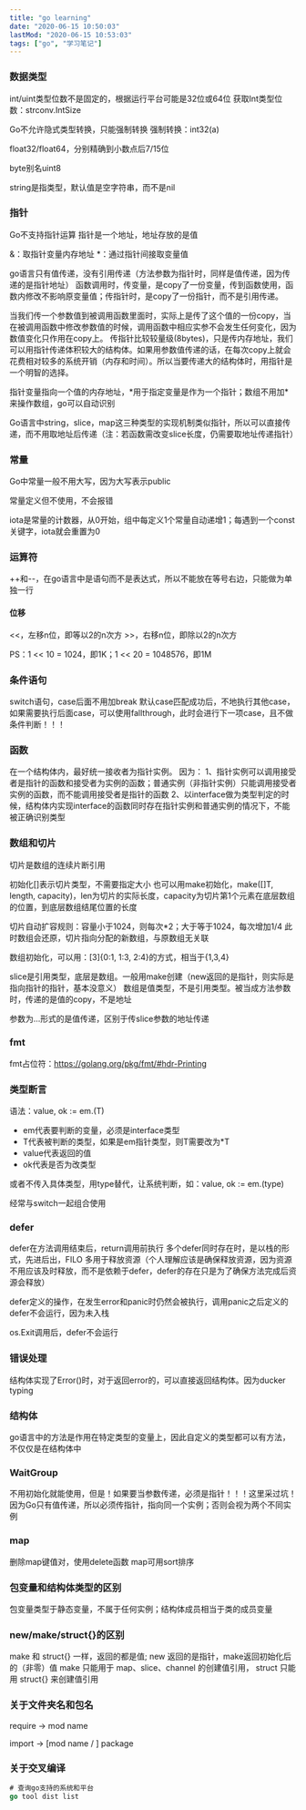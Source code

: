 ```yaml
---
title: "go learning"
date: "2020-06-15 10:50:03"
lastMod: "2020-06-15 10:53:03"
tags: ["go", "学习笔记"]
---
```


### 数据类型

int/uint类型位数不是固定的，根据运行平台可能是32位或64位
获取Int类型位数：strconv.IntSize

Go不允许隐式类型转换，只能强制转换
强制转换：int32(a)

float32/float64，分别精确到小数点后7/15位

byte别名uint8

string是指类型，默认值是空字符串，而不是nil

### 指针

Go不支持指针运算
指针是一个地址，地址存放的是值

&：取指针变量内存地址
\*：通过指针间接取变量值

go语言只有值传递，没有引用传递（方法参数为指针时，同样是值传递，因为传递的是指针地址）
函数调用时，传变量，是copy了一份变量，传到函数使用，函数内修改不影响原变量值；传指针时，是copy了一份指针，而不是引用传递。

当我们传一个参数值到被调用函数里面时，实际上是传了这个值的一份copy，当在被调用函数中修改参数值的时候，调用函数中相应实参不会发生任何变化，因为数值变化只作用在copy上。
传指针比较较量级(8bytes)，只是传内存地址，我们可以用指针传递体积较大的结构体。如果用参数值传递的话，在每次copy上就会花费相对较多的系统开销（内存和时间）。所以当要传递大的结构体时，用指针是一个明智的选择。

指针变量指向一个值的内存地址，\*用于指定变量是作为一个指针；数组不用加\*来操作数组，go可以自动识别

Go语言中string，slice，map这三种类型的实现机制类似指针，所以可以直接传递，而不用取地址后传递（注：若函数需改变slice长度，仍需要取地址传递指针）

### 常量

Go中常量一般不用大写，因为大写表示public

常量定义但不使用，不会报错

iota是常量的计数器，从0开始，组中每定义1个常量自动递增1；每遇到一个const关键字，iota就会重置为0

### 运算符

++和--，在go语言中是语句而不是表达式，所以不能放在等号右边，只能做为单独一行

#### 位移

\<<，左移n位，即等以2的n次方
\>>，右移n位，即除以2的n次方

PS：1 << 10 = 1024，即1K；1 << 20 = 1048576，即1M

### 条件语句

switch语句，case后面不用加break
默认case匹配成功后，不地执行其他case，如果需要执行后面case，可以使用fallthrough，此时会进行下一项case，且不做条件判断！！！

### 函数

在一个结构体内，最好统一接收者为指针实例。
因为：
1、指针实例可以调用接受者是指针的函数和接受者为实例的函数；普通实例（非指针实例）只能调用接受者实例的函数，而不能调用接受者是指针的函数
2、以interface做为类型判定的时候，结构体内实现interface的函数同时存在指针实例和普通实例的情况下，不能被正确识别类型

### 数组和切片

切片是数组的连续片断引用

初始化[]表示切片类型，不需要指定大小
也可以用make初始化，make([]T, length, capacity)，len为切片的实际长度，capacity为切片第1个元素在底层数组的位置，到底层数组结尾位置的长度

切片自动扩容规则：容量小于1024，则每次*2；大于等于1024，每次增加1/4
此时数组会还原，切片指向分配的新数组，与原数组无关联

数组初始化，可以用：[3]{0:1, 1:3, 2:4}的方式，相当于{1,3,4}

slice是引用类型，底层是数组。一般用make创建（new返回的是指针，则实际是指向指针的指针，基本没意义）
数组是值类型，不是引用类型。被当成方法参数时，传递的是值的copy，不是地址

参数为...形式的是值传递，区别于传slice参数的地址传递

### fmt

fmt占位符：https://golang.org/pkg/fmt/#hdr-Printing

### 类型断言

语法：value, ok := em.(T) 

- em代表要判断的变量，必须是interface类型
- T代表被判断的类型，如果是em指针类型，则T需要改为*T
- value代表返回的值
- ok代表是否为改类型

或者不传入具体类型，用type替代，让系统判断，如：value, ok := em.(type)

经常与switch一起组合使用

### defer

defer在方法调用结束后，return调用前执行
多个defer同时存在时，是以栈的形式，先进后出，FILO
多用于释放资源（个人理解应该是确保释放资源，因为资源不用应该及时释放，而不是依赖于defer，defer的存在只是为了确保方法完成后资源会释放）

defer定义的操作，在发生error和panic时仍然会被执行，调用panic之后定义的defer不会运行，因为未入栈

os.Exit调用后，defer不会运行

### 错误处理

结构体实现了Error()时，对于返回error的，可以直接返回结构体。因为ducker typing

### 结构体

go语言中的方法是作用在特定类型的变量上，因此自定义的类型都可以有方法，不仅仅是在结构体中

### WaitGroup

不用初始化就能使用，但是！如果要当参数传递，必须是指针！！！这里采过坑！因为Go只有值传递，所以必须传指针，指向同一个实例；否则会视为两个不同实例

### map

删除map键值对，使用delete函数
map可用sort排序

### 包变量和结构体类型的区别

包变量类型于静态变量，不属于任何实例；结构体成员相当于类的成员变量

### new/make/struct{}的区别

make 和 struct{} 一样，返回的都是值; new 返回的是指针，make返回初始化后的（非零）值
make 只能用于 map、slice、channel 的创建值引用， struct 只能用 struct{} 来创建值引用

### 关于文件夹名和包名

require -> mod name

import -> [mod name / ] package

### 关于交叉编译

```go
# 查询go支持的系统和平台
go tool dist list
```



